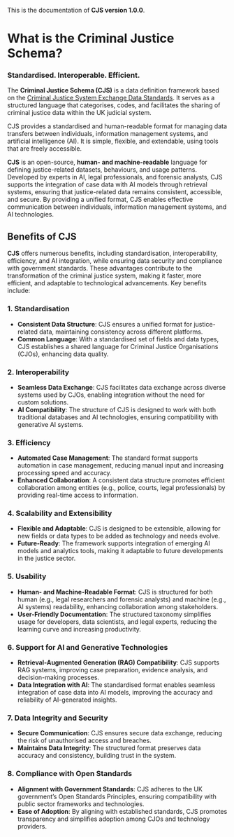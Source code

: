 This is the documentation of **CJS version 1.0.0**.

# What is the Criminal Justice Schema?
### Standardised. Interoperable. Efficient.

The **Criminal Justice Schema (CJS)** is a data definition framework based on the [Criminal Justice System Exchange Data Standards](https://www.gov.uk/guidance/criminal-justice-system-data-standards-forum-guidance). It serves as a structured language that categorises, codes, and facilitates the sharing of criminal justice data within the UK judicial system.

CJS provides a standardised and human-readable format for managing data transfers between individuals, information management systems, and artificial intelligence (AI). It is simple, flexible, and extendable, using tools that are freely accessible.

**CJS** is an open-source, **human- and machine-readable** language for defining justice-related datasets, behaviours, and usage patterns. Developed by experts in AI, legal professionals, and forensic analysts, CJS supports the integration of case data with AI models through retrieval systems, ensuring that justice-related data remains consistent, accessible, and secure. By providing a unified format, CJS enables effective communication between individuals, information management systems, and AI technologies.

## Benefits of CJS
**CJS** offers numerous benefits, including standardisation, interoperability, efficiency, and AI integration, while ensuring data security and compliance with government standards. These advantages contribute to the transformation of the criminal justice system, making it faster, more efficient, and adaptable to technological advancements. Key benefits include:

### 1. **Standardisation**
   - **Consistent Data Structure**: CJS ensures a unified format for justice-related data, maintaining consistency across different platforms.
   - **Common Language**: With a standardised set of fields and data types, CJS establishes a shared language for Criminal Justice Organisations (CJOs), enhancing data quality.

### 2. **Interoperability**
   - **Seamless Data Exchange**: CJS facilitates data exchange across diverse systems used by CJOs, enabling integration without the need for custom solutions.
   - **AI Compatibility**: The structure of CJS is designed to work with both traditional databases and AI technologies, ensuring compatibility with generative AI systems.

### 3. **Efficiency**
   - **Automated Case Management**: The standard format supports automation in case management, reducing manual input and increasing processing speed and accuracy.
   - **Enhanced Collaboration**: A consistent data structure promotes efficient collaboration among entities (e.g., police, courts, legal professionals) by providing real-time access to information.

### 4. **Scalability and Extensibility**
   - **Flexible and Adaptable**: CJS is designed to be extensible, allowing for new fields or data types to be added as technology and needs evolve.
   - **Future-Ready**: The framework supports integration of emerging AI models and analytics tools, making it adaptable to future developments in the justice sector.

### 5. **Usability**
   - **Human- and Machine-Readable Format**: CJS is structured for both human (e.g., legal researchers and forensic analysts) and machine (e.g., AI systems) readability, enhancing collaboration among stakeholders.
   - **User-Friendly Documentation**: The structured taxonomy simplifies usage for developers, data scientists, and legal experts, reducing the learning curve and increasing productivity.

### 6. **Support for AI and Generative Technologies**
   - **Retrieval-Augmented Generation (RAG) Compatibility**: CJS supports RAG systems, improving case preparation, evidence analysis, and decision-making processes.
   - **Data Integration with AI**: The standardised format enables seamless integration of case data into AI models, improving the accuracy and reliability of AI-generated insights.

### 7. **Data Integrity and Security**
   - **Secure Communication**: CJS ensures secure data exchange, reducing the risk of unauthorised access and breaches.
   - **Maintains Data Integrity**: The structured format preserves data accuracy and consistency, building trust in the system.

### 8. **Compliance with Open Standards**
   - **Alignment with Government Standards**: CJS adheres to the UK government’s Open Standards Principles, ensuring compatibility with public sector frameworks and technologies.
   - **Ease of Adoption**: By aligning with established standards, CJS promotes transparency and simplifies adoption among CJOs and technology providers.
